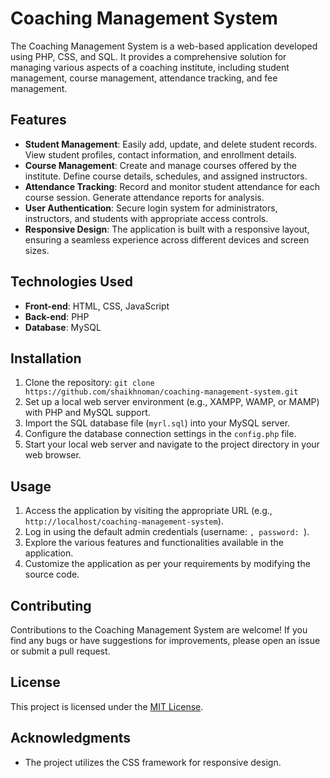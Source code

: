 

# Coaching Management System

The Coaching Management System is a web-based application developed using PHP, CSS, and SQL. It provides a comprehensive solution for managing various aspects of a coaching institute, including student management, course management, attendance tracking, and fee management.

## Features

- **Student Management**: Easily add, update, and delete student records. View student profiles, contact information, and enrollment details.
- **Course Management**: Create and manage courses offered by the institute. Define course details, schedules, and assigned instructors.
- **Attendance Tracking**: Record and monitor student attendance for each course session. Generate attendance reports for analysis.
- **User Authentication**: Secure login system for administrators, instructors, and students with appropriate access controls.
- **Responsive Design**: The application is built with a responsive layout, ensuring a seamless experience across different devices and screen sizes.

## Technologies Used

- **Front-end**: HTML, CSS, JavaScript
- **Back-end**: PHP
- **Database**: MySQL

## Installation

1. Clone the repository: `git clone https://github.com/shaikhnoman/coaching-management-system.git`
2. Set up a local web server environment (e.g., XAMPP, WAMP, or MAMP) with PHP and MySQL support.
3. Import the SQL database file (`myrl.sql`) into your MySQL server.
4. Configure the database connection settings in the `config.php` file.
5. Start your local web server and navigate to the project directory in your web browser.

## Usage

1. Access the application by visiting the appropriate URL (e.g., `http://localhost/coaching-management-system`).
2. Log in using the default admin credentials (username: ``, password: ``).
3. Explore the various features and functionalities available in the application.
4. Customize the application as per your requirements by modifying the source code.

## Contributing

Contributions to the Coaching Management System are welcome! If you find any bugs or have suggestions for improvements, please open an issue or submit a pull request.

## License

This project is licensed under the [MIT License](LICENSE).

## Acknowledgments

- The project utilizes the  CSS framework for responsive design.

